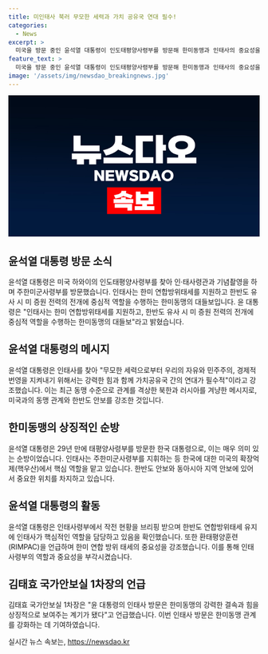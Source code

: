 ```yaml
---
title: 미인태사 북러 무모한 세력과 가치 공유국 연대 필수!
categories:
  - News
excerpt: >
  미국을 방문 중인 윤석열 대통령이 인도태평양사령부를 방문해 한미동맹과 인태사의 중요성을 강조했습니다. 인태사는 한미 연합방위태세를 지원하고 한반도 유사시 미 증원 전력의 전개에 중심적 역할을 수행하며, 한미동맹과 우리의 연합방위태세를 강화하기 위해 노력하고 있습니다. 또한, 윤 대통령은 이번 방문으로 한미동맹의 결속과 힘을 상징적으로 보여주었으며, 나토 정상회의에 참석하기 위해 하와이 순방을 마친 뒤 워싱턴으로 이동할 예정입니다.
feature_text: >
  미국을 방문 중인 윤석열 대통령이 인도태평양사령부를 방문해 한미동맹과 인태사의 중요성을 강조했습니다. 인태사는 한미 연합방위태세를 지원하고 한반도 유사시 미 증원 전력의 전개에 중심적 역할을 수행하며, 한미동맹과 우리의 연합방위태세를 강화하기 위해 노력하고 있습니다. 또한, 윤 대통령은 이번 방문으로 한미동맹의 결속과 힘을 상징적으로 보여주었으며, 나토 정상회의에 참석하기 위해 하와이 순방을 마친 뒤 워싱턴으로 이동할 예정입니다.
image: '/assets/img/newsdao_breakingnews.jpg'
---
```


<p><img src="/assets/img/newsdao_breakingnews.jpg" alt="ranknews 속보" /></p>

<h2 data-ke-size="size26">윤석열 대통령 방문 소식</h2>

<p data-ke-size="size16">윤석열 대통령은 미국 하와이의 인도태평양사령부를 찾아 인·태사령관과 기념촬영을 하며 주한미군사령부를 방문했습니다. 인태사는 한미 연합방위태세를 지원하고 한반도 유사 시 미 증원 전력의 전개에 중심적 역할을 수행하는 한미동맹의 대들보입니다. 윤 대통령은 "인태사는 한미 연합방위태세를 지원하고, 한반도 유사 시 미 증원 전력의 전개에 중심적 역할을 수행하는 한미동맹의 대들보"라고 밝혔습니다.</p>

<h2 data-ke-size="size26">윤석열 대통령의 메시지</h2>

<p data-ke-size="size16">윤석열 대통령은 인태사를 찾아 "무모한 세력으로부터 우리의 자유와 민주주의, 경제적 번영을 지켜내기 위해서는 강력한 힘과 함께 가치공유국 간의 연대가 필수적"이라고 강조했습니다. 이는 최근 동맹 수준으로 관계를 격상한 북한과 러시아를 겨냥한 메시지로, 미국과의 동맹 관계와 한반도 안보를 강조한 것입니다.</p>

<h2 data-ke-size="size26">한미동맹의 상징적인 순방</h2>

<p data-ke-size="size16">윤석열 대통령은 29년 만에 태평양사령부를 방문한 한국 대통령으로, 이는 매우 의미 있는 순방이었습니다. 인태사는 주한미군사령부를 지휘하는 등 한국에 대한 미국의 확장억제(핵우산)에서 핵심 역할을 맡고 있습니다. 한반도 안보와 동아시아 지역 안보에 있어서 중요한 위치를 차지하고 있습니다.</p>

<h2 data-ke-size="size26">윤석열 대통령의 활동</h2>

<p data-ke-size="size16">윤석열 대통령은 인태사령부에서 작전 현황을 브리핑 받으며 한반도 연합방위태세 유지에 인태사가 핵심적인 역할을 담당하고 있음을 확인했습니다. 또한 환태평양훈련(RIMPAC)을 언급하며 한미 연합 방위 태세의 중요성을 강조했습니다. 이를 통해 인태사령부의 역할과 중요성을 부각시켰습니다.</p>

<h2 data-ke-size="size26">김태효 국가안보실 1차장의 언급</h2>

<p data-ke-size="size16">김태효 국가안보실 1차장은 "윤 대통령의 인태사 방문은 한미동맹의 강력한 결속과 힘을 상징적으로 보여주는 계기가 됐다"고 언급했습니다. 이번 인태사 방문은 한미동맹 관계를 강화하는 데 기여하였습니다.</p>
실시간 뉴스 속보는, <a href="https://newsdao.kr" rel="dofollow">https://newsdao.kr</a>


